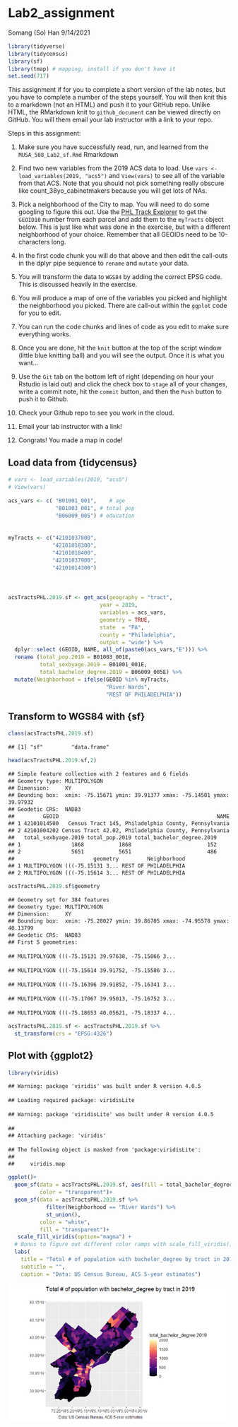 Lab2\_assignment
================
Somang (So) Han
9/14/2021

``` r
library(tidyverse)
library(tidycensus)
library(sf)
library(tmap) # mapping, install if you don't have it
set.seed(717)
```

This assignment if for you to complete a short version of the lab notes,
but you have to complete a number of the steps yourself. You will then
knit this to a markdown (not an HTML) and push it to your GitHub repo.
Unlike HTML, the RMarkdown knit to `github_document` can be viewed
directly on GitHub. You will them email your lab instructor with a link
to your repo.

Steps in this assignment:

1.  Make sure you have successfully read, run, and learned from the
    `MUSA_508_Lab2_sf.Rmd` Rmarkdown

2.  Find two new variables from the 2019 ACS data to load. Use `vars <-
    load_variables(2019, "acs5")` and `View(vars)` to see all of the
    variable from that ACS. Note that you should not pick something
    really obscure like count\_38yo\_cabinetmakers because you will get
    lots of NAs.

3.  Pick a neighborhood of the City to map. You will need to do some
    googling to figure this out. Use the [PHL Track
    Explorer](https://data-phl.opendata.arcgis.com/datasets/census-tracts-2010/explore?location=40.002759%2C-75.119097%2C11.91)
    to get the `GEOID10` number from each parcel and add them to the
    `myTracts` object below. This is just like what was done in the
    exercise, but with a different neighborhood of your choice. Remember
    that all GEOIDs need to be 10-characters long.

4.  In the first code chunk you will do that above and then edit the
    call-outs in the dplyr pipe sequence to `rename` and `mutate` your
    data.

5.  You will transform the data to `WGS84` by adding the correct EPSG
    code. This is discussed heavily in the exercise.

6.  You will produce a map of one of the variables you picked and
    highlight the neighborhood you picked. There are call-out within the
    `ggplot` code for you to edit.

7.  You can run the code chunks and lines of code as you edit to make
    sure everything works.

8.  Once you are done, hit the `knit` button at the top of the script
    window (little blue knitting ball) and you will see the output. Once
    it is what you want…

9.  Use the `Git` tab on the bottom left of right (depending on hour
    your Rstudio is laid out) and click the check box to `stage` all of
    your changes, write a commit note, hit the `commit` button, and then
    the `Push` button to push it to Github.

10. Check your Github repo to see you work in the cloud.

11. Email your lab instructor with a link\!

12. Congrats\! You made a map in code\!

## Load data from {tidycensus}

``` r
# vars <- load_variables(2019, "acs5")
# View(vars)
```

``` r
acs_vars <- c( "B01001_001",    # age 
               "B01003_001", # total pop
               "B06009_005") # education 


myTracts <- c("42101037800", 
              "42101018300", 
              "42101018400",
              "42101037900",
              "42101014300")



acsTractsPHL.2019.sf <- get_acs(geography = "tract",
                             year = 2019,
                             variables = acs_vars,
                             geometry = TRUE,
                             state  = "PA",
                             county = "Philadelphia",
                             output = "wide") %>%
  dplyr::select (GEOID, NAME, all_of(paste0(acs_vars,"E"))) %>%
  rename (total_pop.2019 = B01003_001E, 
          total_sexbyage.2019 = B01001_001E, 
          total_bachelor_degree.2019 = B06009_005E) %>%
  mutate(Neighborhood = ifelse(GEOID %in% myTracts,
                               "River Wards",
                               "REST OF PHILADELPHIA"))
```

## Transform to WGS84 with {sf}

``` r
class(acsTractsPHL.2019.sf)
```

    ## [1] "sf"         "data.frame"

``` r
head(acsTractsPHL.2019.sf,2)
```

    ## Simple feature collection with 2 features and 6 fields
    ## Geometry type: MULTIPOLYGON
    ## Dimension:     XY
    ## Bounding box:  xmin: -75.15671 ymin: 39.91377 xmax: -75.14501 ymax: 39.97932
    ## Geodetic CRS:  NAD83
    ##         GEOID                                                  NAME
    ## 1 42101014500   Census Tract 145, Philadelphia County, Pennsylvania
    ## 2 42101004202 Census Tract 42.02, Philadelphia County, Pennsylvania
    ##   total_sexbyage.2019 total_pop.2019 total_bachelor_degree.2019
    ## 1                1868           1868                        152
    ## 2                5651           5651                        486
    ##                         geometry         Neighborhood
    ## 1 MULTIPOLYGON (((-75.15131 3... REST OF PHILADELPHIA
    ## 2 MULTIPOLYGON (((-75.15614 3... REST OF PHILADELPHIA

``` r
acsTractsPHL.2019.sf$geometry
```

    ## Geometry set for 384 features 
    ## Geometry type: MULTIPOLYGON
    ## Dimension:     XY
    ## Bounding box:  xmin: -75.28027 ymin: 39.86705 xmax: -74.95578 ymax: 40.13799
    ## Geodetic CRS:  NAD83
    ## First 5 geometries:

    ## MULTIPOLYGON (((-75.15131 39.97638, -75.15066 3...

    ## MULTIPOLYGON (((-75.15614 39.91752, -75.15586 3...

    ## MULTIPOLYGON (((-75.16396 39.91852, -75.16341 3...

    ## MULTIPOLYGON (((-75.17067 39.95013, -75.16752 3...

    ## MULTIPOLYGON (((-75.18653 40.05621, -75.18337 4...

``` r
acsTractsPHL.2019.sf <- acsTractsPHL.2019.sf %>% 
  st_transform(crs = "EPSG:4326")
```

## Plot with {ggplot2}

``` r
library(viridis)
```

    ## Warning: package 'viridis' was built under R version 4.0.5

    ## Loading required package: viridisLite

    ## Warning: package 'viridisLite' was built under R version 4.0.5

    ## 
    ## Attaching package: 'viridis'

    ## The following object is masked from 'package:viridisLite':
    ## 
    ##     viridis.map

``` r
ggplot()+
  geom_sf(data = acsTractsPHL.2019.sf, aes(fill = total_bachelor_degree.2019),
          color = "transparent")+
  geom_sf(data = acsTractsPHL.2019.sf %>%
            filter(Neighborhood == "River Wards") %>%
            st_union(),
          color = "white",
          fill = "transparent")+
   scale_fill_viridis(option="magma") +
  # Bonus to figure out different color ramps with scale_fill_viridis()
  labs(
    title = "Total # of population with bachelor_degree by tract in 2019",
    subtitle = "",
    caption = "Data: US Census Bureau, ACS 5-year estimates")
```


![](IMG/lab2plot.png)<!-- -->
